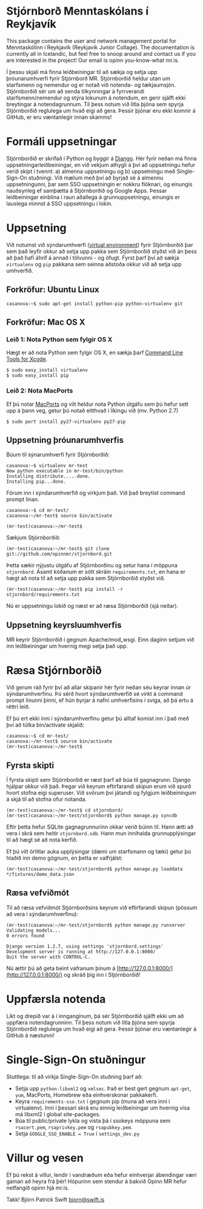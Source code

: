 # Stjórnborð Menntaskólans í Reykjavík

This package contains the user and network management portal for Menntaskólinn í Reykjavík (Reykjavik Junior Collage). The documentation is currently all in Icelandic, but feel free to snoop around and contact us if you are interested in the project! Our email is opinn you-know-what mr.is.

Í þessu skjali má finna leiðbeiningar til að sækja og setja upp þróunarumhverfi fyrir Stjórnborð MR. Stjórnborðið heldur utan um starfsmenn og nemendur og er notað við notenda- og tækjaumsjón. Stjórnborðið sér um að senda tilkynningar á fyrrverandi starfsmenn/nemendur og stýra lokunum á notendum, en gerir sjálft ekki breytingar á notendagrunnum. Til þess notum við litla þjóna sem spyrja Stjórnborðið reglulega um hvað eigi að gera. Þessir þjónar eru ekki komnir á GitHub, er eru væntanlegir innan skamms!


# Formáli uppsetningar

Stjórnborðið er skrifað í Python og byggir á [Django](http://www.djangoproject.com). Hér fyrir neðan má finna uppsetningarleiðbeiningar, en við vekjum athygli á því að uppsetningu hefur verið skipt í tvennt: a) almenna uppsetningu og b) uppsetningu með Single-Sign-On stuðningi. Við mælum með því að byrjað sé á almennu uppsetningunni, þar sem SSO uppsetningin er nokkru flóknari, og einungis nauðsynleg ef samþætta á Stjórnborðið og Google Apps. Þessar leiðbeiningar einblína í raun aðallega á grunnuppsetningu, einungis er lauslega minnst á SSO uppsetningu í lokin.


# Uppsetning

Við notumst við sýndarumhverfi ([virtual environment](http://pypi.python.org/pypi/virtualenv)) fyrir Stjórnborðið þar sem það leyfir okkur að setja upp pakka sem Stjórnborðið styðst við án þess að það hafi áhrif á annað í tölvunni - og öfugt. Fyrst þarf því að sækja `virtualenv` og `pip` pakkana sem seinna aðstoða okkur við að setja upp umhverfið.

## Forkröfur: Ubuntu Linux

    casanova:~$ sudo apt-get install python-pip python-virtualenv git

## Forkröfur: Mac OS X

### Leið 1: Nota Python sem fylgir OS X

Hægt er að nota Python sem fylgir OS X, en sækja þarf [Command Line Tools for Xcode](http://developer.apple.com/downloads).

	$ sudo easy_install virtualenv
	$ sudo easy_install pip

### Leið 2: Nota MacPorts

Ef þú notar [MacPorts](http://www.macports.org/) og vilt heldur nota Python útgáfu sem þú hefur sett upp á þann veg, getur þú notað eitthvað í líkingu við (mv. Python 2.7)

	$ sudo port install py27-virtualenv py27-pip


## Uppsetning þróunarumhverfis

Búum til sýnarumhverfi fyrir Stjórnborðið:

	casanova:~$ virtualenv mr-test
	New python executable in mr-test/bin/python
	Installing distribute.....done.
	Installing pip...done.

Förum inn í sýndarumhverfið og virkjum það. Við það breytist command prompt línan.

	casanova:~$ cd mr-test/
	casanova:~/mr-test$ source bin/activate
	
	(mr-test)casanova:~/mr-test$

Sækjum Stjórnborðið:

	(mr-test)casanova:~/mr-test$ git clone git://github.com/opinnmr/stjornbord.git

Þetta sækir nýjustu útgáfu af Stjórnborðinu og setur hana í möppuna `stjornbord`. Ásamt kóðanum er sótt skráin `requirements.txt`, en hana er hægt að nota til að setja upp pakka sem Stjórnborðið styðst við.

	(mr-test)casanova:~/mr-test$ pip install -r stjornbord/requirements.txt

Nú er uppsetningu lokið og næst er að ræsa Stjórnborðið (sjá neðar).


## Uppsetning keyrsluumhverfis

MR keyrir Stjórnborðið í gegnum Apache/mod_wsgi. Einn daginn setjum við inn leiðbeiningar um hvernig megi setja það upp.


# Ræsa Stjórnborðið

Við gerum ráð fyrir því að allar skipanir hér fyrir neðan séu keyrar innan úr sýndarumhverfinu. Þú sérð hvort sýndarumhverfið sé virkt á command prompt línunni þinni, ef hún byrjar á nafni umhverfisins í sviga, að þá ertu á réttri leið.

Ef þú ert ekki inni í sýndarumhverfinu getur þú alltaf komist inn í það með því að túlka bin/activate skjalið:

	casanova:~$ cd mr-test/
	casanova:~/mr-test$ source bin/activate
	(mr-test)casanova:~/mr-test$ 


## Fyrsta skipti

Í fyrsta skipti sem Stjórnborðið er ræst þarf að búa til gagnagrunn. Django hjálpar okkur við það. Þegar við keyrum eftirfarandi skipun erum við spurð hvort stofna eigi superuser. Við svörum því játandi og fylgjum leiðbeiningum á skjá til að stofna ofur notanda.

	(mr-test)casanova:~/mr-test$ cd stjornbord/
	(mr-test)casanova:~/mr-test/stjornbord$ python manage.py syncdb

Eftir þetta hefur SQLite gagnagrunnurinn okkar verið búinn til. Hann ætti að vera í skrá sem heitir `stjornbord.sdb`. Hann mun innihalda grunnupplýsingar til að hægt sé að nota kerfið.

Ef þú vilt örlitlar auka upplýsingar (dæmi um starfsmann og tæki) getur þú hlaðið inn demo gögnum, en þetta er valfrjálst:

	(mr-test)casanova:~/mr-test/stjornbord$ python manage.py loaddata */fixtures/demo_data.json


## Ræsa vefviðmót

Til að ræsa vefviðmót Stjórnborðsins keyrum við eftirfarandi skipun (pössum að vera í sýndarumhverfinu):

	(mr-test)casanova:~/mr-test/stjornbord$ python manage.py runserver
	Validating models...
	0 errors found

	Django version 1.2.7, using settings 'stjornbord.settings'
	Development server is running at http://127.0.0.1:8000/
	Quit the server with CONTROL-C.


Nú ættir þú að geta beint vafranum þínum á [http://127.0.0.1:8000/](http://127.0.0.1:8000/) og skráð þig inn í Stjórnborðið!


# Uppfærsla notenda

Líkt og drepið var á í innganginum, þá sér Stjórnborðið sjálft ekki um að uppfæra notendagrunninn. Til þess notum við litla þjóna sem spyrja Stjórnborðið reglulega um hvað eigi að gera. Þessir þjónar eru væntanlegir á GitHub á næstunni!

# Single-Sign-On stuðningur

Stuttlega: til að virkja Single-Sign-On stuðning þarf að:
 * Setja upp `python-libxml2` og `xmlsec`. Það er best gert gegnum `apt-get`, `yum`, MacPorts, Homebrew eða einhverskonar pakkakerfi.
 * Keyra `requirements-sso.txt` í gegnum pip (muna að vera inni í virtualenv). Inni í þessari skrá eru einnig leiðbeiningar um hvernig vísa má libxml2 í global site-packages.
 * Búa til public/private lykla og vista þá í ssokeys möppuna sem `rsacert.pem`, `rsaprivkey.pem` og `rsapubkey.pem`.
 * Setja `GOOGLE_SSO_ENABLE = True` í `settings_dev.py`


# Villur og vesen

Ef þú rekst á villur, lendir í vandræðum eða hefur einhverjar ábendingar væri gaman að heyra frá þér! Hópurinn sem stendur á bakvið Opinn MR hefur netfangið opinn hjá mr.is.

Takk!
Björn Patrick Swift <bjorn@swift.is>
